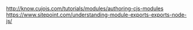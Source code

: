 http://know.cujojs.com/tutorials/modules/authoring-cjs-modules
https://www.sitepoint.com/understanding-module-exports-exports-node-js/
